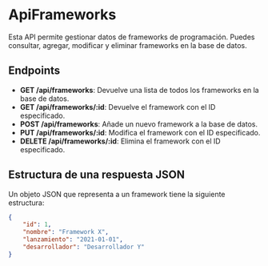 # ApiFrameworks

Esta API permite gestionar datos de frameworks de programación. Puedes consultar, agregar, modificar y eliminar frameworks en la base de datos.

## Endpoints

- **GET /api/frameworks**: Devuelve una lista de todos los frameworks en la base de datos.
- **GET /api/frameworks/:id**: Devuelve el framework con el ID especificado.
- **POST /api/frameworks**: Añade un nuevo framework a la base de datos.
- **PUT /api/frameworks/:id**: Modifica el framework con el ID especificado.
- **DELETE /api/frameworks/:id**: Elimina el framework con el ID especificado.

## Estructura de una respuesta JSON

Un objeto JSON que representa a un framework tiene la siguiente estructura:

```json
{
    "id": 1,
    "nombre": "Framework X",
    "lanzamiento": "2021-01-01",
    "desarrollador": "Desarrollador Y"
}

